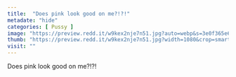 ```yaml
---
title:  "Does pink look good on me?!?!"
metadate: "hide"
categories: [ Pussy ]
image: "https://preview.redd.it/w9kex2nje7n51.jpg?auto=webp&s=3e0f365e6c6e2f64c3be8f629ae16a8251c6fbdf"
thumb: "https://preview.redd.it/w9kex2nje7n51.jpg?width=1080&crop=smart&auto=webp&s=3466a414646b6914fd503fc22d54370ff5a4d4ab"
visit: ""
---
```

Does pink look good on me?!?!
